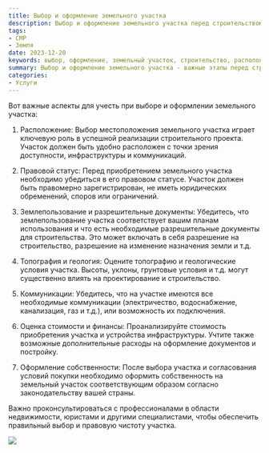 ```yaml
---
title: Выбор и оформление земельного участка
description: Выбор и оформление земельного участка перед строительством требует учета расположения, правового статуса, разрешительных документов, топографии и коммуникаций.
tags:
- СМР
- Земля
date: 2023-12-20
keywords: выбор, оформление, земельный участок, строительство, расположение, правовой статус, разрешительные документы, топография, геология, коммуникации
summary: Выбор и оформление земельного участка - важные этапы перед строительством. Необходимо учитывать расположение, правовой статус, разрешительные документы, топографию и геологию, коммуникации, стоимость и финансы. После выбора участка нужно оформить собственность согласно законодательству. Рекомендуется проконсультироваться со специалистами для правильного выбора и оформления участка.
categories:
- Услуги
---
```


Вот важные аспекты для учесть при выборе и оформлении земельного участка:

1. Расположение: Выбор местоположения земельного участка играет ключевую роль в успешной реализации строительного проекта. Участок должен быть удобно расположен с точки зрения доступности, инфраструктуры и коммуникаций.

2. Правовой статус: Перед приобретением земельного участка необходимо убедиться в его правовом статусе. Участок должен быть правомерно зарегистрирован, не иметь юридических обременений, споров или ограничений.

3. Землепользование и разрешительные документы: Убедитесь, что землепользование участка соответствует вашим планам использования и что есть необходимые разрешительные документы для строительства. Это может включать в себя разрешение на строительство, разрешение на изменение назначения земли и т.д.

4. Топография и геология: Оцените топографию и геологические условия участка. Высоты, уклоны, грунтовые условия и т.д. могут существенно влиять на проектирование и строительство.

5. Коммуникации: Убедитесь, что на участке имеются все необходимые коммуникации (электричество, водоснабжение, канализация, газ и т.д.), или возможность их подключения.

6. Оценка стоимости и финансы: Проанализируйте стоимость приобретения участка и устройства инфраструктуры. Учтите также возможные дополнительные расходы на оформление документов и постройку.

7. Оформление собственности: После выбора участка и согласования условий покупки необходимо оформить собственность на земельный участок соответствующим образом согласно законодательству вашей страны.

Важно проконсультироваться с профессионалами в области недвижимости, юристами и другими специалистами, чтобы обеспечить правильный выбор и правовую чистоту участка.

![](https://dedov.ws/wp-content/uploads/2023/07/img_dqayuigr78vfkrrde1pq.png)